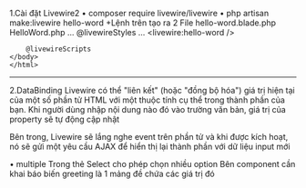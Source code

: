 1.Cài đặt Livewire2
    • composer require livewire/livewire
    • php artisan make:livewire hello-word
+Lệnh trên tạo ra 2 File
    hello-word.blade.php
    HelloWord.php
    ...
        @livewireStyles
    </head>
    <body>
        ...
        <livewire:hello-word />

        @livewireScripts
    </body>
    </html>
----------------------------------------------------------------------------
2.DataBinding
Livewire có thể "liên kết" (hoặc "đồng bộ hóa") giá trị hiện tại của một số phần tử HTML với một thuộc tính cụ thể trong thành phần của bạn.
Khi người dùng nhập nội dung nào đó vào trường văn bản, giá trị của property sẽ tự động cập nhật

Bên trong, Livewire sẽ lắng nghe event trên phần tử và khi được kích hoạt, nó sẽ gửi một yêu cầu AJAX để hiển thị lại thành phần với dữ liệu input mới

• multiple Trong thẻ Select cho phép chọn nhiều option
Bên component cần khai báo biến greeting là 1 mảng đề chứa các giá trị đó
